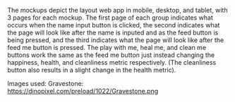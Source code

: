The mockups depict the layout web app in mobile, desktop, and tablet, with 3 pages for each mockup. The first page of each group indicates what occurs when the name input button is clicked, the second indicates what the page will look like after the name is inputed and as the feed button is being pressed, and the third indicates what the page will look like after the feed me button is pressed. The play with me, heal me, and clean me buttons work the same as the feed me button just instead changing the happiness, health, and cleanliness metric respectively. (The cleanliness button also results in a slight change in the health metric).

Images used:
Gravestone: https://dinopixel.com/preload/1022/Gravestone.png
